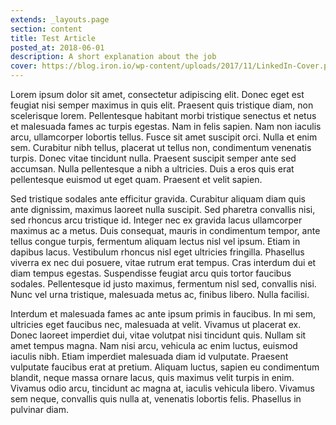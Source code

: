 ```yaml
---
extends: _layouts.page
section: content
title: Test Article
posted_at: 2018-06-01
description: A short explanation about the job
cover: https://blog.iron.io/wp-content/uploads/2017/11/LinkedIn-Cover.png
---
```


Lorem ipsum dolor sit amet, consectetur adipiscing elit. Donec eget est feugiat nisi semper maximus in quis elit. Praesent quis tristique diam, non scelerisque lorem. Pellentesque habitant morbi tristique senectus et netus et malesuada fames ac turpis egestas. Nam in felis sapien. Nam non iaculis arcu, ullamcorper lobortis tellus. Fusce sit amet suscipit orci. Nulla et enim sem. Curabitur nibh tellus, placerat ut tellus non, condimentum venenatis turpis. Donec vitae tincidunt nulla. Praesent suscipit semper ante sed accumsan. Nulla pellentesque a nibh a ultricies. Duis a eros quis erat pellentesque euismod ut eget quam. Praesent et velit sapien.

Sed tristique sodales ante efficitur gravida. Curabitur aliquam diam quis ante dignissim, maximus laoreet nulla suscipit. Sed pharetra convallis nisi, sed rhoncus arcu tristique id. Integer nec ex gravida lacus ullamcorper maximus ac a metus. Duis consequat, mauris in condimentum tempor, ante tellus congue turpis, fermentum aliquam lectus nisl vel ipsum. Etiam in dapibus lacus. Vestibulum rhoncus nisl eget ultricies fringilla. Phasellus viverra ex nec dui posuere, vitae rutrum erat tempus. Cras interdum dui et diam tempus egestas. Suspendisse feugiat arcu quis tortor faucibus sodales. Pellentesque id justo maximus, fermentum nisl sed, convallis nisi. Nunc vel urna tristique, malesuada metus ac, finibus libero. Nulla facilisi.

Interdum et malesuada fames ac ante ipsum primis in faucibus. In mi sem, ultricies eget faucibus nec, malesuada at velit. Vivamus ut placerat ex. Donec laoreet imperdiet dui, vitae volutpat nisi tincidunt quis. Nullam sit amet tempus magna. Nam nisi arcu, vehicula ac enim luctus, euismod iaculis nibh. Etiam imperdiet malesuada diam id vulputate. Praesent vulputate faucibus erat at pretium. Aliquam luctus, sapien eu condimentum blandit, neque massa ornare lacus, quis maximus velit turpis in enim. Vivamus odio arcu, tincidunt ac magna at, iaculis vehicula libero. Vivamus sem neque, convallis quis nulla at, venenatis lobortis felis. Phasellus in pulvinar diam.